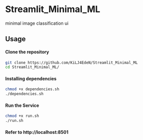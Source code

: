 # Streamlit_Minimal_ML
minimal image classification ui

## Usage

#### Clone the repository
```bash
git clone https://github.com/KiLJ4EdeN/Streamlit_Minimal_ML
cd Streamlit_Minimal_ML/
```

#### Installing dependencies
```bash
chmod +x dependencies.sh
./dependencies.sh
```

#### Run the Service
```bash
chmod +x run.sh
./run.sh
```

#### Refer to http://localhost:8501

